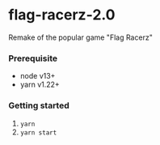 # flag-racerz-2.0

Remake of the popular game "Flag Racerz"

### Prerequisite

* node v13+
* yarn v1.22+

### Getting started

1. `yarn`
2. `yarn start`
